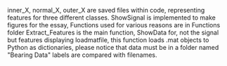 inner_X, normal_X, outer_X are saved files within code,
representing features for three different classes.
ShowSignal is implemented to make figures for the essay,
Functions used for various reasons are in Functions folder
  Extract_Features is the main function,
  ShowData for, not the signal but features displaying
  loadmatfile, this function loads .mat objects to Python
as dictionaries, please notice that data must be in a folder named 
"Bearing Data" labels are compared with filenames.
